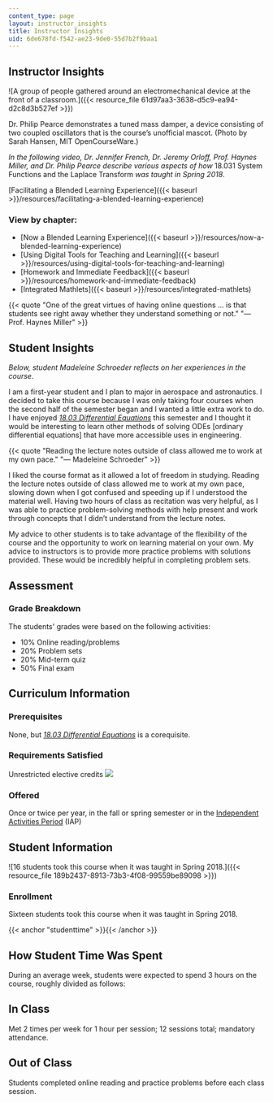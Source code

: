 ```yaml
---
content_type: page
layout: instructor_insights
title: Instructor Insights
uid: 6de678fd-f542-ae23-9de0-55d7b2f9baa1
---
```


Instructor Insights
-------------------

![A group of people gathered around an electromechanical device at the front of a classroom.]({{< resource_file 61d97aa3-3638-d5c9-ea94-d2c8d3b527ef >}})

Dr. Philip Pearce demonstrates a tuned mass damper, a device consisting of two coupled oscillators that is the course’s unofficial mascot. (Photo by Sarah Hansen, MIT OpenCourseWare.)

_In the following video, Dr. Jennifer French, Dr. Jeremy Orloff, Prof. Haynes Miller, and Dr. Philip Pearce describe various aspects of how_ 18.031 System Functions and the Laplace Transform _was taught in Spring 2018_.

[Facilitating a Blended Learning Experience]({{< baseurl >}}/resources/facilitating-a-blended-learning-experience)

### View by chapter:

*   [Now a Blended Learning Experience]({{< baseurl >}}/resources/now-a-blended-learning-experience)
*   [Using Digital Tools for Teaching and Learning]({{< baseurl >}}/resources/using-digital-tools-for-teaching-and-learning)
*   [Homework and Immediate Feedback]({{< baseurl >}}/resources/homework-and-immediate-feedback)
*   [Integrated Mathlets]({{< baseurl >}}/resources/integrated-mathlets)

{{< quote "One of the great virtues of having online questions … is that students see right away whether they understand something or not." "— Prof. Haynes Miller" >}}

Student Insights
----------------

_Below, student Madeleine Schroeder reflects on her experiences in the course_.

I am a first-year student and I plan to major in aerospace and astronautics. I decided to take this course because I was only taking four courses when the second half of the semester began and I wanted a little extra work to do. I have enjoyed _[18.03 Differential Equations](/courses/18-03sc-differential-equations-fall-2011)_ this semester and I thought it would be interesting to learn other methods of solving ODEs \[ordinary differential equations\] that have more accessible uses in engineering.

{{< quote "Reading the lecture notes outside of class allowed me to work at my own pace." "— Madeleine Schroeder" >}}

I liked the course format as it allowed a lot of freedom in studying. Reading the lecture notes outside of class allowed me to work at my own pace, slowing down when I got confused and speeding up if I understood the material well. Having two hours of class as recitation was very helpful, as I was able to practice problem-solving methods with help present and work through concepts that I didn’t understand from the lecture notes.

My advice to other students is to take advantage of the flexibility of the course and the opportunity to work on learning material on your own. My advice to instructors is to provide more practice problems with solutions provided. These would be incredibly helpful in completing problem sets.

Assessment
----------

### Grade Breakdown

The students' grades were based on the following activities:

- 10% Online reading/problems
- 20% Problem sets
- 20% Mid-term quiz
- 50% Final exam

Curriculum Information
----------------------

### Prerequisites

None, but _[18.03 Differential Equations](/courses/18-03-differential-equations-spring-2010)_ is a corequisite.

### Requirements Satisfied

Unrestricted elective credits ![](/images/educator/icon-question-unrestrict.png)

### Offered

Once or twice per year, in the fall or spring semester or in the [Independent Activities Period](https://web.mit.edu/iap/) (IAP)

Student Information
-------------------

![16 students took this course when it was taught in Spring 2018.]({{< resource_file 189b2437-8913-73b3-4f08-99559be89098 >}})

### Enrollment

Sixteen students took this course when it was taught in Spring 2018.

{{< anchor "studenttime" >}}{{< /anchor >}}

How Student Time Was Spent
--------------------------

During an average week, students were expected to spend 3 hours on the course, roughly divided as follows:

In Class
--------

Met 2 times per week for 1 hour per session; 12 sessions total; mandatory attendance.

Out of Class
------------

Students completed online reading and practice problems before each class session.